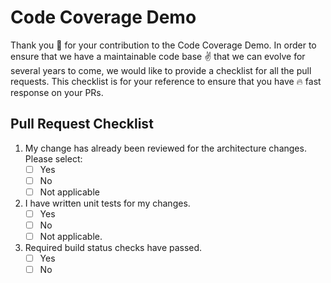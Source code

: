 # Code Coverage Demo

Thank you :clap: for your contribution to the Code Coverage Demo. In order to ensure that we have a maintainable code base :v: that we can evolve for several years to come, we would like to provide a checklist for all the pull requests. This checklist is for your reference to ensure that you have :fire: fast response on your PRs.

## Pull Request Checklist
1. My change has already been reviewed for the architecture changes. Please select:
   - [ ] Yes
   - [ ] No
   - [ ] Not applicable
2. I have written unit tests for my changes.
   - [ ] Yes 
   - [ ] No
   - [ ] Not applicable.
3. Required build status checks have passed.
   - [ ] Yes
   - [ ] No
